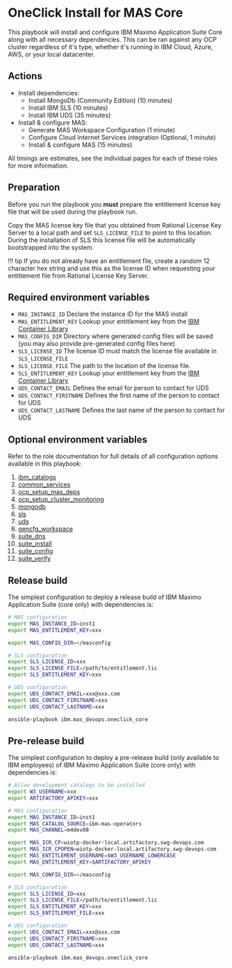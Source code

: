 # OneClick Install for MAS Core

This playbook will install and configure IBM Maximo Application Suite Core along with all necessary dependencies.  This can be ran against any OCP cluster regardless of it's type, whether it's running in IBM Cloud, Azure, AWS, or your local datacenter.

## Actions
- Install dependencies:
    - Install MongoDb (Community Edition) (10 minutes)
    - Install IBM SLS (10 minutes)
    - Install IBM UDS (35 minutes)
- Install & configure MAS:
    - Generate MAS Workspace Configuration (1 minute)
    - Configure Cloud Internet Services integration (Optional, 1 minute)
    - Install & configure MAS (15 minutes)

All timings are estimates, see the individual pages for each of these roles for more information.

## Preparation
Before you run the playbook you **must** prepare the entitlement license key file that will be used during the playbook run.

Copy the MAS license key file that you obtained from Rational License Key Server to a local path and set `SLS_LICENSE_FILE` to point to this location.  During the installation of SLS this license file will be automatically bootstrapped into the system.

!!! tip
    If you do not already have an entitlement file, create a random 12 character hex string and use this as the license ID when requesting your entitlement file from Rational License Key Server.


## Required environment variables

- `MAS_INSTANCE_ID` Declare the instance ID for the MAS install
- `MAS_ENTITLEMENT_KEY` Lookup your entitlement key from the [IBM Container Library](https://myibm.ibm.com/products-services/containerlibrary)
- `MAS_CONFIG_DIR` Directory where generated config files will be saved (you may also provide pre-generated config files here)
- `SLS_LICENSE_ID` The license ID must match the license file available in `SLS_LICENSE_FILE`
- `SLS_LICENSE_FILE` The path to the location of the license file.
- `SLS_ENTITLEMENT_KEY` Lookup your entitlement key from the [IBM Container Library](https://myibm.ibm.com/products-services/containerlibrary)
- `UDS_CONTACT_EMAIL` Defines the email for person to contact for UDS
- `UDS_CONTACT_FIRSTNAME` Defines the first name of the person to contact for UDS
- `UDS_CONTACT_LASTNAME` Defines the last name of the person to contact for UDS


## Optional environment variables
Refer to the role documentation for full details of all configuration options available in this playbook:
1. [ibm_catalogs](../roles/ibm_catalogs.md)
2. [common_services](../roles/common_services.md)
3. [ocp_setup_mas_deps](../roles/ocp_setup_mas_deps.md)
4. [ocp_setup_cluster_monitoring](../roles/ocp_setup_cluster_monitoring.md)
5. [mongodb](../roles/mongodb.md)
6. [sls](../roles/sls.md)
7. [uds](../roles/uds.md)
8. [gencfg_workspace](../roles/gencfg_workspace.md)
9. [suite_dns](../roles/suite_dns.md)
10. [suite_install](../roles/suite_install.md)
11. [suite_config](../roles/suite_config.md)
12. [suite_verify](../roles/suite_verify.md)


## Release build
The simplest configuration to deploy a release build of IBM Maximo Application Suite (core only) with dependencies is:
```bash
# MAS configuration
export MAS_INSTANCE_ID=inst1
export MAS_ENTITLEMENT_KEY=xxx

export MAS_CONFIG_DIR=~/masconfig

# SLS configuration
export SLS_LICENSE_ID=xxx
export SLS_LICENSE_FILE=/path/to/entitlement.lic
export SLS_ENTITLEMENT_KEY=xxx

# UDS configuration
export UDS_CONTACT_EMAIL=xxx@xxx.com
export UDS_CONTACT_FIRSTNAME=xxx
export UDS_CONTACT_LASTNAME=xxx

ansible-playbook ibm.mas_devops.oneclick_core
```


## Pre-release build
The simplest configuration to deploy a pre-release build (only available to IBM employees) of IBM Maximo Application Suite (core only) with dependencies is:

```bash
# Allow development catalogs to be installed
export W3_USERNAME=xxx
export ARTIFACTORY_APIKEY=xxx

# MAS configuration
export MAS_INSTANCE_ID=inst1
export MAS_CATALOG_SOURCE=ibm-mas-operators
export MAS_CHANNEL=m4dev88

export MAS_ICR_CP=wiotp-docker-local.artifactory.swg-devops.com
export MAS_ICR_CPOPEN=wiotp-docker-local.artifactory.swg-devops.com
export MAS_ENTITLEMENT_USERNAME=$W3_USERNAME_LOWERCASE
export MAS_ENTITLEMENT_KEY=$ARTIFACTORY_APIKEY

export MAS_CONFIG_DIR=~/masconfig

# SLS configuration
export SLS_LICENSE_ID=xxx
export SLS_LICENSE_FILE=/path/to/entitlement.lic
export SLS_ENTITLEMENT_KEY=xxx
export SLS_ENTITLEMENT_FILE=xxx

# UDS configuration
export UDS_CONTACT_EMAIL=xxx@xxx.com
export UDS_CONTACT_FIRSTNAME=xxx
export UDS_CONTACT_LASTNAME=xxx

ansible-playbook ibm.mas_devops.oneclick_core
```
